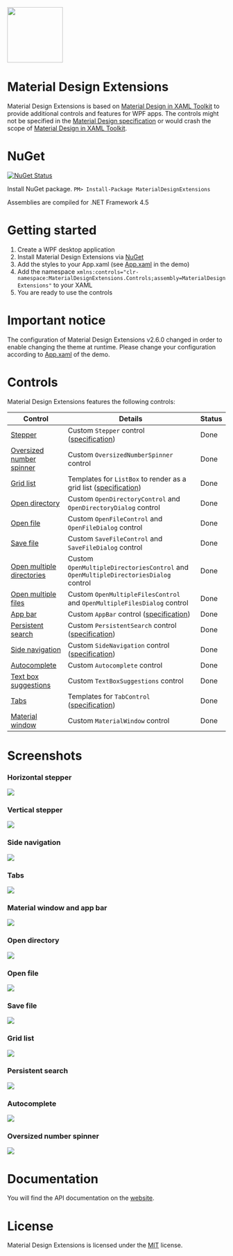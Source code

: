 <img src="https://github.com/spiegelp/MaterialDesignExtensions/raw/master/icon/icon.png" width="128px" />

# Material Design Extensions
Material Design Extensions is based on [Material Design in XAML Toolkit](https://github.com/MaterialDesignInXAML/MaterialDesignInXamlToolkit) to provide additional controls and features for WPF apps. The controls might not be specified in the [Material Design specification](https://material.io/guidelines/material-design/introduction.html) or would crash the scope of [Material Design in XAML Toolkit](https://github.com/MaterialDesignInXAML/MaterialDesignInXamlToolkit).

# NuGet

[![NuGet Status](http://img.shields.io/nuget/v/MaterialDesignExtensions.svg?style=flat&label=MaterialDesignExtensions)](https://www.nuget.org/packages/MaterialDesignExtensions/)

Install NuGet package. `PM> Install-Package MaterialDesignExtensions`

Assemblies are compiled for .NET Framework 4.5

# Getting started
1. Create a WPF desktop application
2. Install Material Design Extensions via [NuGet](https://www.nuget.org/packages/MaterialDesignExtensions/)
3. Add the styles to your App.xaml (see [App.xaml](https://github.com/spiegelp/MaterialDesignExtensions/blob/master/MaterialDesignExtensionsDemo/App.xaml) in the demo)
4. Add the namespace `xmlns:controls="clr-namespace:MaterialDesignExtensions.Controls;assembly=MaterialDesignExtensions"` to your XAML 
5. You are ready to use the controls

# Important notice
The configuration of Material Design Extensions v2.6.0 changed in order to enable changing the theme at runtime.
Please change your configuration according to [App.xaml](https://github.com/spiegelp/MaterialDesignExtensions/blob/master/MaterialDesignExtensionsDemo/App.xaml) of the demo.

# Controls
Material Design Extensions features the following controls:

| Control | Details | Status |
| --- | --- | --- |
| [Stepper](https://spiegelp.github.io/MaterialDesignExtensions/#documentation/stepper) | Custom `Stepper` control ([specification](https://material.io/archive/guidelines/components/steppers.html)) | Done |
| [Oversized number spinner](https://spiegelp.github.io/MaterialDesignExtensions/#documentation/oversizednumberspinner) | Custom `OversizedNumberSpinner` control | Done |
| [Grid list](https://spiegelp.github.io/MaterialDesignExtensions/#documentation/gridlist) | Templates for `ListBox` to render as a grid list ([specification](https://material.io/design/components/image-lists.html#usage)) | Done |
| [Open directory](https://spiegelp.github.io/MaterialDesignExtensions/#documentation/filesystemcontrols) | Custom `OpenDirectoryControl` and `OpenDirectoryDialog` control | Done |
| [Open file](https://spiegelp.github.io/MaterialDesignExtensions/#documentation/filesystemcontrols) | Custom `OpenFileControl` and `OpenFileDialog` control | Done |
| [Save file](https://spiegelp.github.io/MaterialDesignExtensions/#documentation/filesystemcontrols) | Custom `SaveFileControl` and `SaveFileDialog` control | Done |
| [Open multiple directories](https://spiegelp.github.io/MaterialDesignExtensions/#documentation/filesystemcontrols) | Custom `OpenMultipleDirectoriesControl` and `OpenMultipleDirectoriesDialog` control | Done |
| [Open multiple files](https://spiegelp.github.io/MaterialDesignExtensions/#documentation/filesystemcontrols) | Custom `OpenMultipleFilesControl` and `OpenMultipleFilesDialog` control | Done |
| [App bar](https://spiegelp.github.io/MaterialDesignExtensions/#documentation/appbar) | Custom `AppBar` control ([specification](https://material.io/design/components/app-bars-top.html#usage)) | Done |
| [Persistent search](https://spiegelp.github.io/MaterialDesignExtensions/#documentation/search) | Custom `PersistentSearch` control ([specification](https://material.io/design/navigation/search.html)) | Done |
| [Side navigation](https://spiegelp.github.io/MaterialDesignExtensions/#documentation/navigation) | Custom `SideNavigation` control ([specification](https://material.io/design/components/navigation-drawer.html#usage)) | Done |
| [Autocomplete](https://spiegelp.github.io/MaterialDesignExtensions/#documentation/autocomplete) | Custom `Autocomplete` control | Done |
| [Text box suggestions](https://spiegelp.github.io/MaterialDesignExtensions/#documentation/textboxsuggestions) | Custom `TextBoxSuggestions` control | Done |
| [Tabs](https://spiegelp.github.io/MaterialDesignExtensions/#documentation/tabs) | Templates for `TabControl` ([specification](https://material.io/design/components/tabs.html)) | Done |
| [Material window](https://spiegelp.github.io/MaterialDesignExtensions/#documentation/materialwindow) | Custom `MaterialWindow` control | Done |

# Screenshots
### Horizontal stepper
![](https://github.com/spiegelp/MaterialDesignExtensions/raw/master/screenshots/HorizontalStepper.png)

### Vertical stepper
![](https://github.com/spiegelp/MaterialDesignExtensions/raw/master/screenshots/VerticalStepper.png)

### Side navigation
![](https://github.com/spiegelp/MaterialDesignExtensions/raw/master/screenshots/SideNavigation.png)

### Tabs
![](https://github.com/spiegelp/MaterialDesignExtensions/raw/master/screenshots/TabControl1.png)

### Material window and app bar
![](https://github.com/spiegelp/MaterialDesignExtensions/raw/master/screenshots/MaterialWindow.png)

### Open directory
![](https://github.com/spiegelp/MaterialDesignExtensions/raw/master/screenshots/OpenDirectoryControl1.png)

### Open file
![](https://github.com/spiegelp/MaterialDesignExtensions/raw/master/screenshots/OpenFileControl1.png)

### Save file
![](https://github.com/spiegelp/MaterialDesignExtensions/raw/master/screenshots/SaveFileControl1.png)

### Grid list
![](https://github.com/spiegelp/MaterialDesignExtensions/raw/master/screenshots/GridList.png)

### Persistent search
![](https://github.com/spiegelp/MaterialDesignExtensions/raw/master/screenshots/PersistentSearch.png)

### Autocomplete
![](https://github.com/spiegelp/MaterialDesignExtensions/raw/master/screenshots/Autocomplete.png)

### Oversized number spinner
![](https://github.com/spiegelp/MaterialDesignExtensions/raw/master/screenshots/OversizedNumberSpinner.png)

# Documentation
You will find the API documentation on the [website](https://spiegelp.github.io/MaterialDesignExtensions/#documentation).

# License
Material Design Extensions is licensed under the [MIT](https://github.com/spiegelp/MaterialDesignExtensions/blob/master/LICENSE) license.
